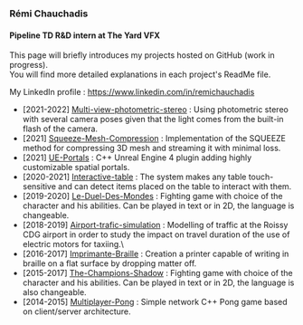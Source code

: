 ### Rémi Chauchadis

#### Pipeline TD R&D intern at The Yard VFX

This page will briefly introduces my projects hosted on GitHub (work in progress).\
You will find more detailed explanations in each project's ReadMe file.

My LinkedIn profile : https://www.linkedin.com/in/remichauchadis 


- [2021-2022] [Multi-view-photometric-stereo](https://github.com/rchaucha/Multi-view-photometric-stereo) : Using photometric stereo with several camera poses given that the light comes from the built-in flash of the camera.
- [2021] [Squeeze-Mesh-Compression](https://github.com/rchaucha/Squeeze-Mesh-Compression) : Implementation of the SQUEEZE method for compressing 3D mesh and streaming it with minimal loss.
- [2021] [UE-Portals](https://github.com/rchaucha/UE-Portals) : C++ Unreal Engine 4 plugin adding highly customizable spatial portals.
- [2020-2021] [Interactive-table](https://github.com/rchaucha/Interactive-table) : The system makes any table touch-sensitive and can detect items placed on the table to interact with them.
- [2019-2020] [Le-Duel-Des-Mondes](https://github.com/rchaucha/Le-Duel-Des-Mondes) : Fighting game with choice of the character and his abilities. Can be played in text or in 2D, the language is changeable.
- [2018-2019] [Airport-trafic-simulation](https://github.com/rchaucha/Airport-trafic-simulation) : Modelling of traffic at the Roissy CDG airport in order to study the impact on travel duration of the use of electric motors for taxiing.\
- [2016-2017] [Imprimante-Braille](https://github.com/rchaucha/Imprimante-Braille) : Creation a printer capable of writing in braille on a flat surface by dropping matter off.
- [2015-2017] [The-Champions-Shadow](https://github.com/rchaucha/The-Champions-Shadow) : Fighting game with choice of the character and his abilities. Can be played in text or in 2D, the language is also changeable.
- [2014-2015] [Multiplayer-Pong](https://github.com/rchaucha/Multiplayer-Pong) : Simple network C++ Pong game based on client/server architecture.
